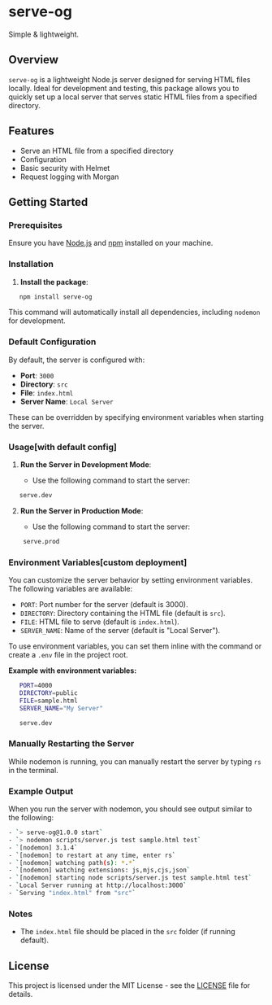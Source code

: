 # serve-og

Simple & lightweight.

## Overview

`serve-og` is a lightweight Node.js server designed for serving HTML files locally. Ideal for development and testing, this package allows you to quickly set up a local server that serves static HTML files from a specified directory.

## Features

- Serve an HTML file from a specified directory
- Configuration
- Basic security with Helmet
- Request logging with Morgan

## Getting Started

### Prerequisites

Ensure you have [Node.js](https://nodejs.org/) and [npm](https://www.npmjs.com/) installed on your machine.

### Installation

1. **Install the package**:
```bash
   npm install serve-og
```
   This command will automatically install all dependencies, including `nodemon` for development.

### Default Configuration

By default, the server is configured with:

- **Port**: `3000`
- **Directory**: `src`
- **File**: `index.html`
- **Server Name**: `Local Server`

These can be overridden by specifying environment variables when starting the server.

### Usage[with default config]

1. **Run the Server in Development Mode**:

   - Use the following command to start the server:
```bash
   serve.dev 
```

2. **Run the Server in Production Mode**:

   - Use the following command to start the server:
```bash
    serve.prod
```


### Environment Variables[custom deployment]

You can customize the server behavior by setting environment variables. The following variables are available:

- `PORT`: Port number for the server (default is 3000).
- `DIRECTORY`: Directory containing the HTML file (default is `src`).
- `FILE`: HTML file to serve (default is `index.html`).
- `SERVER_NAME`: Name of the server (default is "Local Server").

To use environment variables, you can set them inline with the command or create a `.env` file in the project root.

**Example with environment variables:**
```bash
   PORT=4000 
   DIRECTORY=public 
   FILE=sample.html 
   SERVER_NAME="My Server" 
```
```bash
   serve.dev
```
### Manually Restarting the Server

While nodemon is running, you can manually restart the server by typing `rs` in the terminal.

### Example Output

When you run the server with nodemon, you should see output similar to the following:
```bash
- `> serve-og@1.0.0 start`
- `> nodemon scripts/server.js test sample.html test`
- `[nodemon] 3.1.4`
- `[nodemon] to restart at any time, enter rs`
- `[nodemon] watching path(s): *.*`
- `[nodemon] watching extensions: js,mjs,cjs,json`
- `[nodemon] starting node scripts/server.js test sample.html test`
- `Local Server running at http://localhost:3000`
- `Serving "index.html" from "src"`
```

### Notes

- The `index.html` file should be placed in the `src` folder (if running default).

## License

This project is licensed under the MIT License - see the [LICENSE](LICENSE) file for details.
